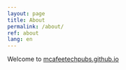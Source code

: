 ```yaml
---
layout: page
title: About
permalink: /about/
ref: about
lang: en
---
```


Welcome to [mcafeetechpubs.github.io](https://mcafeetechpubs.github.io/)